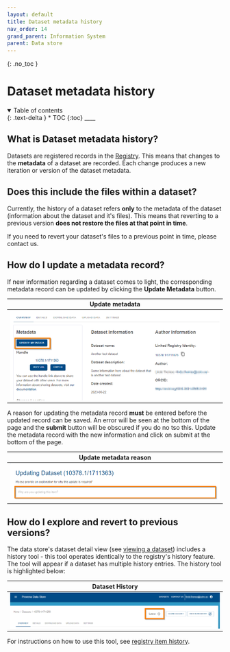 ```yaml
---
layout: default
title: Dataset metadata history
nav_order: 14
grand_parent: Information System
parent: Data store
---
```


{: .no_toc }

# Dataset metadata history

<details  open markdown="block">
  <summary>
    Table of contents
  </summary>
{: .text-delta }
* TOC
{:toc}
____
</details>

## What is Dataset metadata history?

Datasets are registered records in the [Registry](../provenance/registry/overview). This means that changes to the **metadata** of a dataset are recorded. Each change produces a new iteration or version of the dataset metadata.

## Does this include the files within a dataset?

Currently, the history of a dataset refers **only** to the metadata of the dataset (information about the dataset and it's files). This means that reverting to a previous version **does not restore the files at that point in time**.

If you need to revert your dataset's files to a previous point in time, please contact us.

## How do I update a metadata record?

If new information regarding a dataset comes to light, the corresponding metadata record can be updated by clicking the **Update Metadata** button.

|                                      Update metadata                                     |
| :---------------------------------------------------------------------------------------: |
| <img src="../assets/images/data_store/updateMetadataStep1.png" alt="drawing" width="800"/> |


A reason for updating the metadata record **must** be entered before the updated record can be saved. An error will be seen at the bottom of the page and the **submit** button will be obscured if you do no tso this. Update the metadata record with the new information and click on submit at the bottom of the page.

|                                      Update metadata reason                                     |
| :---------------------------------------------------------------------------------------: |
| <img src="../assets/images/data_store/updateMetadataStep2.png" alt="drawing" width="800"/> |




## How do I explore and revert to previous versions?

The data store's dataset detail view (see [viewing a dataset](./viewing-a-dataset)) includes a history tool - this tool operates identically to the registry's history feature. The tool will appear if a dataset has multiple history entries. The history tool is highlighted below:

|                                      Dataset History                                      |
| :---------------------------------------------------------------------------------------: |
| <img src="../assets/images/data_store/dataset_history.png" alt="drawing" width="800"/> |

For instructions on how to use this tool, see [registry item history](../provenance/registry/item_history).
